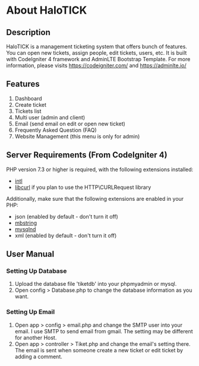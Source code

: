 # About HaloTICK

## Description 
HaloTICK is a management ticketing system that offers bunch of features. You can open new tickets, assign people, edit tickets, users, etc. It is built with CodeIgniter 4 framework and AdminLTE Bootstrap Template. For more information, please visits https://codeigniter.com/ and https://adminlte.io/

## Features
1. Dashboard
2. Create ticket 
3. Tickets list
4. Multi user (admin and client)
5. Email (send email on edit or open new ticket)
6. Frequently Asked Question (FAQ)
7. Website Management (this menu is only for admin)

## Server Requirements (From CodeIgniter 4)

PHP version 7.3 or higher is required, with the following extensions installed:

- [intl](http://php.net/manual/en/intl.requirements.php)
- [libcurl](http://php.net/manual/en/curl.requirements.php) if you plan to use the HTTP\CURLRequest library

Additionally, make sure that the following extensions are enabled in your PHP:

- json (enabled by default - don't turn it off)
- [mbstring](http://php.net/manual/en/mbstring.installation.php)
- [mysqlnd](http://php.net/manual/en/mysqlnd.install.php)
- xml (enabled by default - don't turn it off)

## User Manual 

### Setting Up Database
1. Upload the database file 'tiketdb' into your phpmyadmin or mysql. 
2. Open config > Database.php to change the database information as you want.

### Setting Up Email
1. Open app > config > email.php and change the SMTP user into your email. I use SMTP to send email from gmail. The setting may be different for another Host. 
2. Open app > controller > Tiket.php and change the email's setting there. The email is sent when someone create a new ticket or edit ticket by adding a comment. 


